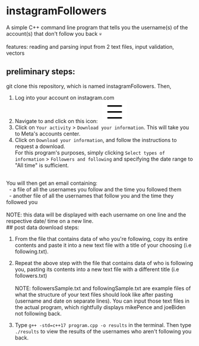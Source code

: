 # instagramFollowers
A simple C++ command line program that tells you the username(s) of the account(s) that don't follow you back 💀
<br>  
features: reading and parsing input from 2 text files, input validation, vectors 
## preliminary steps:

git clone this repository, which is named instagramFollowers. Then,
1. Log into your account on instagram.com
2. Navigate to and click on this icon: &nbsp; ![image of the hamburger icon](hamburger.png)
3. Click on `Your activity` > `Download your information`. This will take you to Meta's accounts center.
4. Click on `Download your information`, and follow the instructions to request a download. <br>For this program's purposes, simply clicking `Select types of information` > `Followers and following` and specifying the date range to "All time" is sufficient.
<br>
You will then get an email containing:
<br>
&nbsp; - a file of all the usernames you follow and the time you followed them
<br>
&nbsp;
- another file of all the usernames that follow you and the time they followed you
<br><br>
NOTE: this data will be displayed with each username on one line and the respective date/ time on a new line.
<br>
## post data download steps:

1. From the file that contains data of who you're following, copy its entire contents and paste it into a new text file with a title of your choosing (i.e following.txt).
2. Repeat the above step with the file that contains data of who is following you, pasting its contents into a new text file with a different title (i.e followers.txt)
<br><br>
NOTE: followersSample.txt and followingSample.txt are example files of what the structure of your text files should look like after pasting (username and date on separate lines). You can input those text files in the actual program, which rightfully displays mikePence and joeBiden not following back.

3. Type `g++ -std=c++17 program.cpp -o results` in the terminal. Then type `./results` to view the results of the usernames who aren't following you back.


